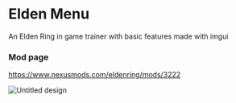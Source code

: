 # Elden Menu
 An Elden Ring in game trainer with basic features made with imgui
 
 ### Mod page
 https://www.nexusmods.com/eldenring/mods/3222
 
![Untitled design](https://user-images.githubusercontent.com/124681710/226169764-f3d842b3-5999-4989-b9fa-7fcb8693be04.jpg)

